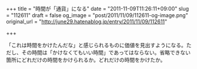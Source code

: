 +++
title = "時間が「通貨」になる"
date = "2011-11-09T11:26:11+09:00"
slug = "112611"
draft = false
og_image = "post/2011/11/09/112611-og-image.png"
original_url = "http://june29.hatenablog.jp/entry/2011/11/09/112611"

+++

<p>「これは時間をかけたんだな」と感じられるものに価値を見出すようになる。ただし、その時間は「かけなくてもいい時間」であってはならない。省略できない箇所にどれだけの時間をかけられるか。どれだけの時間をかけたか。</p>
